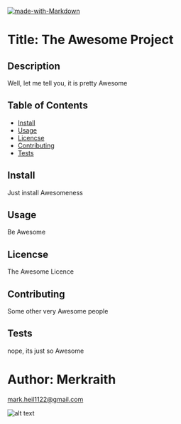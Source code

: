 

[![made-with-Markdown](https://img.shields.io/badge/Made%20with-Markdown-1f425f.svg)](http://commonmark.org)


# Title:  The Awesome Project


## Description
  Well, let me tell you, it is pretty Awesome

## Table of Contents
  * [Install](#install)
  * [Usage](#usage)
  * [Licencse](#licencse)
  * [Contributing](#Contributing)
  * [Tests](#tests)

## Install
  Just install Awesomeness

## Usage
  Be Awesome

## Licencse
  The Awesome Licence

## Contributing
  Some other very Awesome people

## Tests
  nope, its just so Awesome

# Author: Merkraith

mark.heil1122@gmail.com

![alt text](https://github.com/Merkraith.png)


